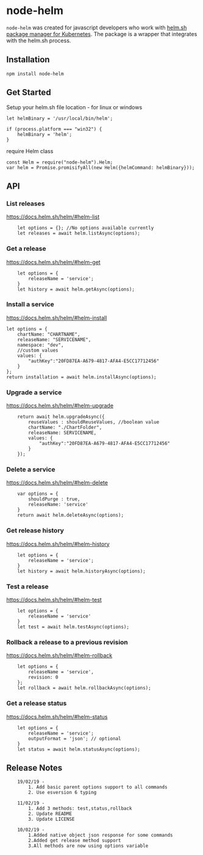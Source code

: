 # node-helm 
`node-helm` was created for javascript developers who work with [helm.sh package manager for Kubernetes](https://helm.sh/).
The package is a wrapper that integrates with the helm.sh process.

## Installation

```
npm install node-helm
```
## Get Started

Setup your helm.sh file location - for linux or windows
```
let helmBinary = '/usr/local/bin/helm';

if (process.platform === "win32") {
    helmBinary = 'helm';
}
```

require Helm class
```
const Helm = require("node-helm").Helm;
var helm = Promise.promisifyAll(new Helm({helmCommand: helmBinary}));
```

## API

### List releases
https://docs.helm.sh/helm/#helm-list
```
    let options = {}; //No options available currently
    let releases = await helm.listAsync(options);  
```

### Get a release
https://docs.helm.sh/helm/#helm-get
```
    let options = {
        releaseName = 'service';
    }
    let history = await helm.getAsync(options);  
```

### Install a service
https://docs.helm.sh/helm/#helm-install
```
let options = {
    chartName: "CHARTNAME",
    releaseName: "SERVICENAME",        
    namespace: "dev",        
    //custom values
    values: {
        "authKey":"20FD87EA-A679-4817-AFA4-E5CC17712456"
    }
};
return installation = await helm.installAsync(options);  
```


### Upgrade a service
https://docs.helm.sh/helm/#helm-upgrade
```
    return await helm.upgradeAsync({
        reuseValues : shouldReuseValues, //boolean value
        chartName: "./ChartFolder",
        releaseName: SERVICENAME,
        values: {
            "authKey":"20FD87EA-A679-4817-AFA4-E5CC17712456"
        }
    });  
```

### Delete a service
https://docs.helm.sh/helm/#helm-delete
```
    var options = {
        shouldPurge : true,
        releaseName: 'service'
    }
    return await helm.deleteAsync(options);
```

### Get release history
https://docs.helm.sh/helm/#helm-history
```    
    let options = {
        releaseName = 'service';
    }
    let history = await helm.historyAsync(options);  
```

### Test a release
https://docs.helm.sh/helm/#helm-test
```    
    let options = {
        releaseName = 'service'
    }
    let test = await helm.testAsync(options);  
```


### Rollback a release to a previous revision
https://docs.helm.sh/helm/#helm-rollback
```    
    let options = {
        releaseName = 'service',
        revision: 0
    };
    let rollback = await helm.rollbackAsync(options);  
```


### Get a release status
https://docs.helm.sh/helm/#helm-status
```    
    let options = {
        releaseName = 'service';
        outputFormat = 'json'; // optional
    }
    let status = await helm.statusAsync(options);  
```

## Release Notes
```
    19/02/19 - 
        1. Add basic parent options support to all commands
        2. Use esversion 6 typing

    11/02/19 - 
        1. Add 3 methods: test,status,rollback
        2. Update README
        3. Update LICENSE

    10/02/19 - 
        1.Added native object json response for some commands
        2.Added get release method support
        3.All methods are now using options variable

```

